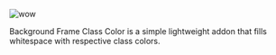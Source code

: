 ![wow](https://i.imgur.com/S0mVXPl.png)

Background Frame Class Color is a simple lightweight addon that fills whitespace with respective class colors.
